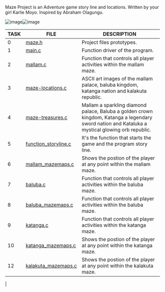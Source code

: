 Maze Project is an Adventure game story line and locations. Written by your girl Karlie Moyo. Inspired by Abraham Olagungu.

![image](https://github.com/Karlie-crypto/maze-project/assets/110098940/11b7be09-ff95-4ff2-89b9-8cbf2741331a)![image](https://github.com/Karlie-crypto/maze-project/assets/110098940/b6ef8976-77be-4002-a90c-c1b21e9d1def)







| TASK | FILE                                                                 | DESCRIPTION |
| ---- | -------------------------------------------------------------------- | ----------- |
| 0    | [maze.h](./maze.h)                                                   |  Project files prototypes.          |
| 1    | [main.c](./main.c)                                                   |  Function driver of the program.          |
| 2    | [mallam.c](./mallam.c)                                               |  Function that controls all player activities within the mallam maze.         |
| 3    | [maze-locations.c](./maze-locations.c)                               |  ASCII art images of the mallam palace, baluba kingdom, katanga nation and kalakuta republic.           |                                                                                           
| 4    | [maze-treasures.c](./maze-treasures.c)                               |  Mallam a sparkling diamond palace, Baluba a golden crown kingdom, Katanga a legendary sword nation and Kataluka a mystical glowing orb republic.          |                                                                                       
| 5    | [function_storyline.c](./function_storyline.c)                       |  It's the function that starts the game and the program story line.           |
| 6    | [mallam_mazemaps.c](./mallam_mazemaps.c)                             |   Shows the postion of the player at any point within the mallam maze.          |
| 7    | [baluba.c](./baluba.c)                                               |    Function that controls all player activities within the baluba maze.          |
| 8    | [baluba_mazemaps.c](./baluba_mazemaps.c)                             |   Function that controls all player activities within the baluba maze.          |
| 9   | [katanga.c](./katanga.c)                                              |  Function that controls all player activities within the katanga maze.
| 10  | [katanga_mazemaps.c](./katanga_mazemaps.c)                            |  Shows the postion of the player at any point within the katanga maze.                                  | 11  | [kalakuta.c](./kalakuta.c)                                            |  Function that controls all player activities within the kalakuta maze.
| 12  | [kalakuta_mazemaps.c](./kalakuta_mazemaps.c)                          |  Shows the postion of the player at any point within the kalakuta maze.                   
|
